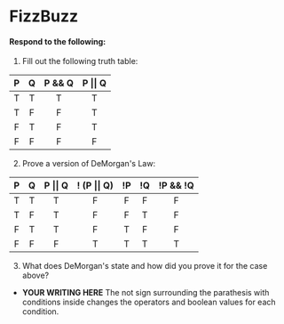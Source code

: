 # FizzBuzz
#### Respond to the following:

1. Fill out the following truth table:

| P  | Q  | P && Q | P \|\| Q |
|:--:|:--:|:------:|:--------:|
| T  | T  |    T   |    T     |
| T  | F  |    F   |    T     |
| F  | T  |    F   |    T     |
| F  | F  |    F   |    F     |


2. Prove a version of DeMorgan's Law:

| P  | Q  | P \|\| Q | ! (P \|\| Q) | !P | !Q | !P && !Q |
|:--:|:--:|:--------:|:------------:|:--:|:--:|:--------:|
| T  | T  |    T     |      F       |  F | F  |    F     |
| T  | F  |    T     |      F       |  F | T  |    F     |
| F  | T  |    T     |      F       |  T | F  |    F     |
| F  | F  |    F     |      T       |  T | T  |    T     |

3. What does DeMorgan's state and how did you prove it for the case above?
  * **YOUR WRITING HERE**
The not sign surrounding the parathesis with conditions inside changes the operators and boolean values for each condition.
